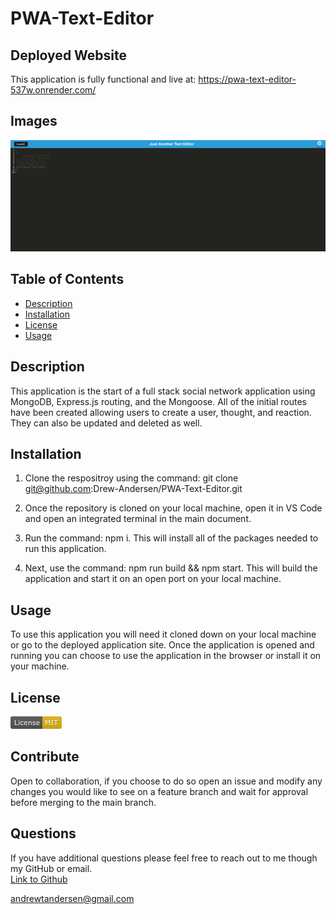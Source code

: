 # PWA-Text-Editor

## Deployed Website 
This application is fully functional and live at:
https://pwa-text-editor-537w.onrender.com/

## Images
![Image of JATE](<./images/JATE.png>)

## Table of Contents
- [Description](#description)
- [Installation](#installation)
- [License](#license)
- [Usage](#usage)

## Description
This application is the start of a full stack social network application using MongoDB, Express.js routing, and the Mongoose. All of the initial routes have been created allowing users to create a user, thought, and reaction. They can also be updated and deleted as well. 

## Installation
1. Clone the respositroy using the command:
 git clone git@github.com:Drew-Andersen/PWA-Text-Editor.git

2. Once the repository is cloned on your local machine, open it in VS Code and open an integrated terminal in the main document.

3. Run the command: npm i. This will install all of the packages needed to run this application.

4. Next, use the command: npm run build && npm start. This will build the application and start it on an open port on your local machine.

## Usage
To use this application you will need it cloned down on your local machine or go to the deployed application site. Once the application is opened and running you can choose to use the application in the browser or install it on your machine.

## License
![MIT License badge](<./images/MIT-badge.png>)

## Contribute
Open to collaboration, if you choose to do so open an issue and modify any changes you would like to see on a feature branch and wait for approval before merging to the main branch.

## Questions
If you have additional questions please feel free to reach out to me though my GitHub or email. <br />
[Link to Github](https://github.com/Drew-Andersen)

<a href="mailto:andrewtandersen@gmail.com">andrewtandersen@gmail.com</a>